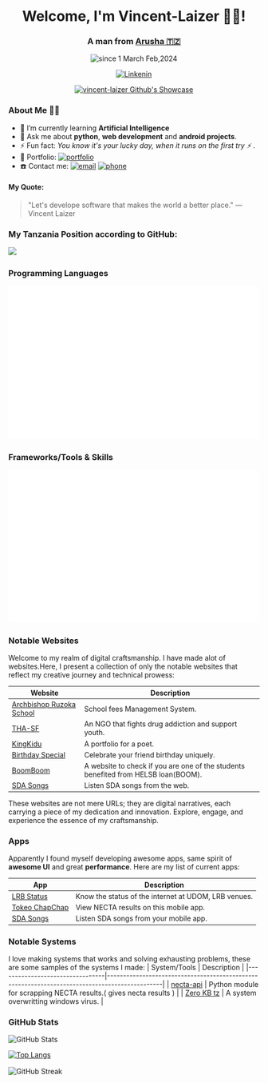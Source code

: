 <div align="center">
  <h1>Welcome, I'm Vincent-Laizer 🤵‍♂️!</h1>
  <h3>A man from  <a href='https://www.arusha.go.tz/'>Arusha 🇹🇿</a></h3>
  
  <p>
    <img src="https://komarev.com/ghpvc/?username=vincent-laizer&label=Profile%20views&color=0e75b6&style=flat" alt="since 1 March Feb,2024" />
  </p> 

  <p>
    <a href="https://tz.linkedin.com/in/vincent-laizer-7390a91a9 target="_blank">
      <img src="https://www.edigitalagency.com.au/wp-content/uploads/Linkedin-logo-png.png" alt="Linkenin" width="60" height="20" />
    </a>
  </p>
  
  <p>
    <a href="https://github.com/ryo-ma/github-profile-trophy">
      <img src="https://github-profile-trophy.vercel.app/?username=vincent-laizer&title=Commits,Followers,Stars,Repositories,MultiLanguage,Experience&column=3&margin-w=15&margin-h=15&no-bg=true" alt="vincent-laizer Github's Showcase" />
    </a>
  </p>
  
</div>

### About Me 🤵‍♂️

- 🌱 I’m currently learning **Artificial Intelligence**
- 💬 Ask me about **python**, **web development** and **android projects**.
- ⚡ Fun fact: *You know it's your lucky day, when it runs on the first try ⚡* .
- 🚀 Portfolio: [![portfolio](Vicent-laizer's-Portfolio)](https://vincent-laizer.github.io/vincent-laizer/)
- ☎️ Contact me: [![email](email)](mailto:vglaizer09@gmail.com) [![phone](WhatsApp)](https://wa.me/255759640777)

#### My Quote:
> "Let's develope software that makes the world a better place."
— Vincent Laizer

### My Tanzania Position according to GitHub:
  <p>
    <a href="https://github.com/vincent-laizer/top">
      <img src="https://toppers-nation.vercel.app/?name=vincent-laizer&country=tanzania" />
    </a>
  </p>
  
### Programming Languages

<p align="center">
<img src="vincent-laizer-programming.svg" alt="vincent-laizer programming languages"/>

</p>

### Frameworks/Tools & Skills
<p align="right">
 <img src="vincent-laizer-skills.svg" alt="vincent-laizer skills"/>

</p>

### Notable Websites

Welcome to my realm of digital craftsmanship. I have made alot of websites.Here, I present a collection of only the notable websites that reflect my creative journey and technical prowess:

| Website                         | Description                                                                                   |
|---------------------------------|-----------------------------------------------------------------------------------------------|
| [Archbishop Ruzoka School](https://fees.archbishopruzoka.com/)   |  School fees Management System.                                    |
| [THA-SF](https://tha.or.tz/)   | An NGO that fights drug addiction and support youth.      |
| [KingKidu](http://kingkidu.me/)               | A portfolio for a poet.                |
| [Birthday Special](https://vincent-laizer.github.io/BirthDaySpecials/)          | Celebrate your friend birthday uniquely.                 |
| [BoomBoom](https://vincent-laizer.github.io/BoomBoomBoom/)| A website to check if you are one of the students benefited from HELSB loan(BOOM).       |
| [SDA Songs](https://sdasongs.pythonanywhere.com/)          | Listen SDA songs from the web.            |


These websites are not mere URLs; they are digital narratives, each carrying a piece of my dedication and innovation. Explore, engage, and experience the essence of my craftsmanship.


### Apps

Apparently I found myself developing awesome apps, same spirit of **awesome UI** and great **performance**. Here are my list of current apps:

| App                         | Description                                                                                   |
|---------------------------------|-----------------------------------------------------------------------------------------------|
| [LRB Status](https://vincent-laizer.github.io/vincent-laizer/lrb-status.html)   | Know the status of the internet at  UDOM, LRB venues.          |
| [Tokeo ChapChap](http://tokeochapchap.herokuapp.com/)   | View NECTA results on this mobile app.                |
| [SDA Songs](https://sdasongs.pythonanywhere.com/)          | Listen SDA songs from your mobile app.            |


### Notable Systems
I love making systems that works and solving exhausting problems, these are some samples of the systems I made:
| System/Tools                        | Description                                                                                   |
|---------------------------------|-----------------------------------------------------------------------------------------------|
| [necta-api](https://pypi.org/project/nectaapi/)   | Python module for scrapping NECTA results.( gives necta results )          |
| [Zero KB tz](https://github.com/vincent-laizer/Zero-KB-TZ)   | A system overwritting windows virus.                |

### GitHub Stats

![GitHub Stats](https://github-readme-stats.vercel.app/api?username=vincent-laizer&count_private=true&show_icons=true)

[![Top Langs](https://github-readme-stats.vercel.app/api/top-langs/?username=vincent-laizer&langs_count=8)](https://github.com/vincent-laizer/github-readme-stats)

<p>
  <img align="center" src="https://github-readme-streak-stats.herokuapp.com/?user=vincent-laizer" alt="GitHub Streak" />
</p>





